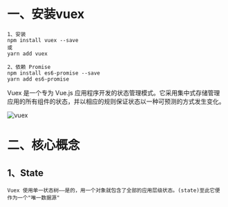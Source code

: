 # 一、安装vuex
```
1、安装
npm install vuex --save
或
yarn add vuex

2、依赖 Promise
npm install es6-promise --save
yarn add es6-promise   
```
Vuex 是一个专为 Vue.js 应用程序开发的状态管理模式。它采用集中式存储管理应用的所有组件的状态，并以相应的规则保证状态以一种可预测的方式发生变化。

  ![vuex](https://github.com/Lancger/study_new/blob/master/vue/images/vuex.png)

# 二、核心概念

## 1、State
```
Vuex 使用单一状态树——是的，用一个对象就包含了全部的应用层级状态。(state)至此它便作为一个"唯一数据源"
```
